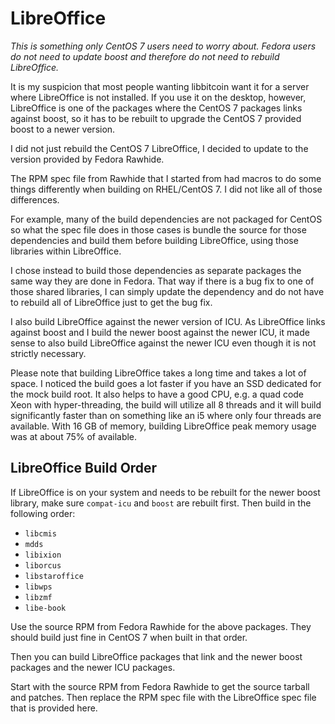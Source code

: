 # LibreOffice

*This is something only CentOS 7 users need to worry about. Fedora users do not
need to update boost and therefore do not need to rebuild LibreOffice.*

It is my suspicion that most people wanting libbitcoin want it for a server
where LibreOffice is not installed. If you use it on the desktop, however,
LibreOffice is one of the packages where the CentOS 7 packages links against
boost, so it has to be rebuilt to upgrade the CentOS 7 provided boost to a
newer version.

I did not just rebuild the CentOS 7 LibreOffice, I decided to update to the
version provided by Fedora Rawhide.

The RPM spec file from Rawhide that I started from had macros to do some things
differently when building on RHEL/CentOS 7. I did not like all of those
differences.

For example, many of the build dependencies are not packaged for CentOS so what
the spec file does in those cases is bundle the source for those dependencies
and build them before building LibreOffice, using those libraries within
LibreOffice.

I chose instead to build those dependencies as separate packages the same way
they are done in Fedora. That way if there is a bug fix to one of those
shared libraries, I can simply update the dependency and do not have to rebuild
all of LibreOffice just to get the bug fix.

I also build LibreOffice against the newer version of ICU. As LibreOffice links
against boost and I build the newer boost against the newer ICU, it made sense
to also build LibreOffice against the newer ICU even though it is not strictly
necessary.

Please note that building LibreOffice takes a long time and takes a lot of
space. I noticed the build goes a lot faster if you have an SSD dedicated for
the mock build root. It also helps to have a good CPU, e.g. a quad code Xeon
with hyper-threading, the build will utilize all 8 threads and it will build
significantly faster than on something like an i5 where only four threads are
available. With 16 GB of memory, building LibreOffice peak memory usage was
at about 75% of available.

## LibreOffice Build Order

If LibreOffice is on your system and needs to be rebuilt for the newer boost
library, make sure `compat-icu` and `boost` are rebuilt first. Then build in
the following order:

* `libcmis`
* `mdds`
* `libixion`
* `liborcus`
* `libstaroffice`
* `libwps`
* `libzmf`
* `libe-book`

Use the source RPM from Fedora Rawhide for the above packages. They should
build just fine in CentOS 7 when built in that order.

Then you can build LibreOffice packages that link and the newer boost packages
and the newer ICU packages.

Start with the source RPM from Fedora Rawhide to get the source tarball and
patches. Then replace the RPM spec file with the LibreOffice spec file that
is provided here.

